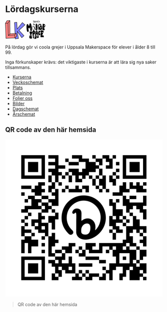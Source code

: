 # Lördagskurserna

![Lördagskurser logo](logo/loerdagskurser_logo_64_x_60.png)
![Uppsala Makerspace logo](pics/ums_logo_2024/ums_logo_simple_60_x_60.png)

På lördag gör vi coola grejer i Uppsala Makerspace för elever i ålder 8 till 99.

Inga förkunskaper krävs:
det viktigaste i kurserna är att lära sig nya saker tillsammans.

- [Kurserna](kurserna/README.md)
- [Veckoschemat](veckoschemat.md)
- [Plats](plats/README.md)
- [Betalning](betalning.md)
- [Foljer oss](foljer_oss.md)
- [Bilder](bilder.md)
- [Dagschemat](dagschemat.md)
- [Årschemat](aarschemat.md)

## QR code av den här hemsida

![QR code av den här hemsida](pics/bit.ly_loerdagskurser.png)

> QR code av den här hemsida
